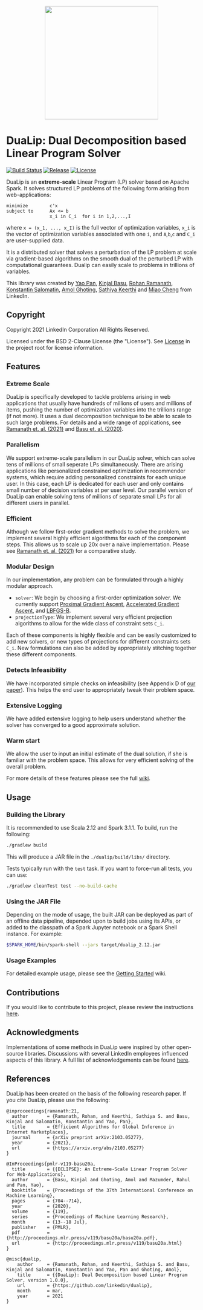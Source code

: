<p align="center">
   <img src="https://github.com/linkedin/DuaLip/blob/master/logo.jpg" height="300">
</p>
   
# DuaLip: Dual Decomposition based Linear Program Solver
[![Build Status](https://github.com/linkedin/DuaLip/actions/workflows/ci.yml/badge.svg?branch=master&event=push)](https://github.com/linkedin/DuaLip/actions/workflows/ci.yml?query=branch%3Amaster+event%3Apush)
[![Release](https://img.shields.io/github/v/release/linkedin/DuaLip)](https://github.com/linkedin/DuaLip/releases/)
[![License](https://img.shields.io/badge/License-BSD%202--Clause-orange.svg)](LICENSE)

DuaLip is an **extreme-scale** Linear Program (LP) solver based on Apache Spark. It solves structured LP 
problems of the following form arising from web-applications:

```
minimize        c'x
subject to      Ax <= b
                x_i in C_i  for i in 1,2,...,I
```

where `x = (x_1, ..., x_I)` is the full vector of optimization variables, `x_i` is the vector of optimization
variables associated with one `i`, and `A`,`b`,`c` and `C_i` are 
user-supplied data.  
 
It is a distributed solver that solves a perturbation of the LP problem at scale 
via gradient-based algorithms on the smooth dual of the perturbed LP with 
computational guarantees. Dualip can easily scale to problems in trillions of variables. 

This library was created by [Yao Pan](https://www.linkedin.com/in/panyaopy/), [Kinjal Basu](https://www.linkedin.com/in/kinjalbasu/), 
[Rohan Ramanath](https://www.linkedin.com/in/rohanramanath/), [Konstantin Salomatin](https://www.linkedin.com/in/ksalomatin/), [Amol Ghoting](https://www.linkedin.com/in/amolghoting/), [Sathiya Keerthi](https://www.linkedin.com/in/sathiya-keerthi-selvaraj-ba963414/) and 
[Miao Cheng](https://www.linkedin.com/in/miaoch/) from LinkedIn.

## Copyright

Copyright 2021 LinkedIn Corporation
All Rights Reserved.

Licensed under the BSD 2-Clause License (the "License").
See [License](LICENSE) in the project root for license information.

## Features

### Extreme Scale
DuaLip is specifically developed to tackle problems arising in web applications that usually have hundreds of millions of users
and millions of items, pushing the number of optimization variables into the trillions range (if not more). It uses a dual 
decomposition technique to be able to scale to such large problems. For details and a wide range of applications, see [Ramanath et. al. (2021)](https://arxiv.org/pdf/2103.05277.pdf) and [Basu et. al. (2020)](http://proceedings.mlr.press/v119/basu20a/basu20a.pdf).

### Parallelism
We support extreme-scale parallelism in our DuaLip solver, which can solve tens of millions of small seperate LPs simultaneously. There are arising applications like personalized constrained optimization in recommender systems, which require adding personalized constraints for each unique user. In this case, each LP is dedicated for each user and only contains small number of decision variables at per user level. Our parallel version of DuaLip can enable solving tens of millions of separate small LPs for all different users in parallel.

### Efficient
Although we follow first-order gradient methods to solve the problem, we implement several highly efficient algorithms 
for each of the component steps. This allows us to scale up 20x over a naive 
implementation. Please see [Ramanath et. al. (2021)](https://arxiv.org/pdf/2103.05277.pdf) for a comparative study.

### Modular Design
In our implementation, any problem can be formulated through a highly modular approach.
* `solver`: We begin by choosing a first-order optimization solver. We currently support [Proximal Gradient Ascent](https://en.wikipedia.org/wiki/Proximal_gradient_method), 
[Accelerated Gradient Ascent](https://www.ceremade.dauphine.fr/~carlier/FISTA), and [LBFGS-B](https://en.wikipedia.org/wiki/Limited-memory_BFGS).
* `projectionType`: We implement several very efficient projection algorithms to allow for the wide class of constraint
sets `C_i`. 

Each of these components is highly flexible and can be easily customized to add new solvers, or new types of projections
for different constraints sets `C_i`. New formulations can also be added by appropriately stitching together these different components.
 

### Detects Infeasibility
We have incorporated simple checks on infeasibility (see Appendix D of [our paper](https://arxiv.org/abs/2103.05277)). This helps the end user to appropriately tweak their problem space.    

### Extensive Logging
We have added extensive logging to help users understand whether the solver has converged to a good approximate solution. 

### Warm start
We allow the user to input an initial estimate of the dual solution, if she is familiar with the problem space. This 
allows for very efficient solving of the overall problem.
 
For more details of these features please see the full [wiki](https://linkedin.github.io/DuaLip/). 

## Usage

### Building the Library
It is recommended to use Scala 2.12 and Spark 3.1.1. To build, run the following:
```bash
./gradlew build
```
This will produce a JAR file in the ``./dualip/build/libs/`` directory.

Tests typically run with the `test` task. If you want to force-run all tests, you can use:
```bash
./gradlew cleanTest test --no-build-cache
```

### Using the JAR File
Depending on the mode of usage, the built JAR can be deployed as part of an offline data pipeline, depended 
upon to build jobs using its APIs, or added to the classpath of a Spark Jupyter notebook or a Spark Shell instance. For
example:
```bash
$SPARK_HOME/bin/spark-shell --jars target/dualip_2.12.jar
```

### Usage Examples
For detailed example usage, please see the [Getting Started](https://linkedin.github.io/DuaLip/get_started/index.html) wiki.

## Contributions
If you would like to contribute to this project, please review the instructions [here](contributions.md).

## Acknowledgments
Implementations of some methods in DuaLip were inspired by other open-source libraries. Discussions with several LinkedIn employees influenced
aspects of this library. A full list of acknowledgements can be found [here](acknowledgements.md).

## References
DuaLip has been created on the basis of the following research paper. If you cite DuaLip, please use the following:
```
@inproceedings{ramanath:21,
  author       = {Ramanath, Rohan, and Keerthi, Sathiya S. and Basu, Kinjal and Salomatin, Konstantin and Yao, Pan},
  title        = {Efficient Algorithms for Global Inference in Internet Marketplaces},
  journal      = {arXiv preprint arXiv:2103.05277},
  year         = {2021},
  url          = {https://arxiv.org/abs/2103.05277}
}

@InProceedings{pmlr-v119-basu20a,
  title        = {{ECLIPSE}: An Extreme-Scale Linear Program Solver for Web-Applications},
  author       = {Basu, Kinjal and Ghoting, Amol and Mazumder, Rahul and Pan, Yao},
  booktitle    = {Proceedings of the 37th International Conference on Machine Learning},
  pages        = {704--714},
  year         = {2020},
  volume       = {119},
  series       = {Proceedings of Machine Learning Research},
  month        = {13--18 Jul},
  publisher    = {PMLR},
  pdf          = {http://proceedings.mlr.press/v119/basu20a/basu20a.pdf},
  url          = {http://proceedings.mlr.press/v119/basu20a.html}
}

@misc{dualip,
    author     = {Ramanath, Rohan, and Keerthi, Sathiya S. and Basu, Kinjal and Salomatin, Konstantin and Yao, Pan and Ghoting, Amol},
    title      = {{DuaLip}: Dual Decomposition based Linear Program Solver, version 1.0.0},
    url        = {https://github.com/linkedin/dualip},
    month      = mar,
    year       = 2021
}
```

